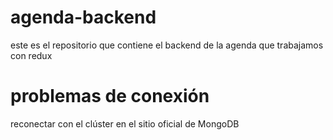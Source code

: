 # agenda-backend
este es el repositorio que contiene el backend de la agenda que trabajamos con redux

# problemas de conexión
reconectar con el clúster en el sitio oficial de MongoDB 